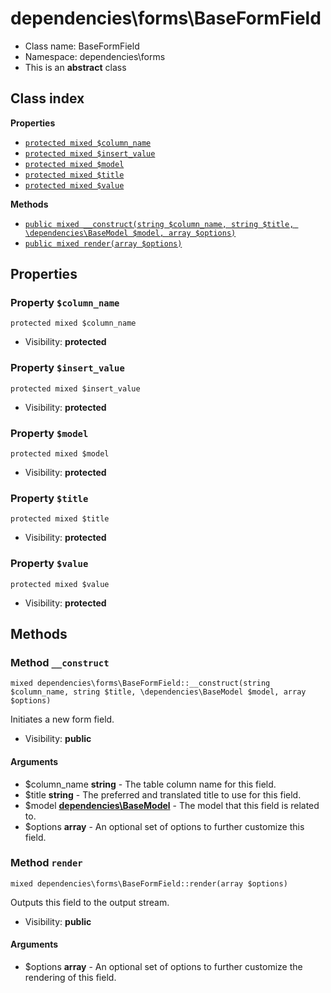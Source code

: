 # dependencies\forms\BaseFormField






* Class name: BaseFormField
* Namespace: dependencies\forms
* This is an **abstract** class




## Class index

**Properties**
* [`protected mixed $column_name`](#property-$column_name)
* [`protected mixed $insert_value`](#property-$insert_value)
* [`protected mixed $model`](#property-$model)
* [`protected mixed $title`](#property-$title)
* [`protected mixed $value`](#property-$value)

**Methods**
* [`public mixed __construct(string $column_name, string $title, \dependencies\BaseModel $model, array $options)`](#method-__construct)
* [`public mixed render(array $options)`](#method-render)







Properties
----------


### Property `$column_name`

```
protected mixed $column_name
```





* Visibility: **protected**


### Property `$insert_value`

```
protected mixed $insert_value
```





* Visibility: **protected**


### Property `$model`

```
protected mixed $model
```





* Visibility: **protected**


### Property `$title`

```
protected mixed $title
```





* Visibility: **protected**


### Property `$value`

```
protected mixed $value
```





* Visibility: **protected**


Methods
-------


### Method `__construct`

```
mixed dependencies\forms\BaseFormField::__construct(string $column_name, string $title, \dependencies\BaseModel $model, array $options)
```

Initiates a new form field.



* Visibility: **public**

#### Arguments

* $column_name **string** - The table column name for this field.
* $title **string** - The preferred and translated title to use for this field.
* $model **[dependencies\BaseModel](/apidocs/dependencies/BaseModel.md)** - The model that this field is related to.
* $options **array** - An optional set of options to further customize this field.



### Method `render`

```
mixed dependencies\forms\BaseFormField::render(array $options)
```

Outputs this field to the output stream.



* Visibility: **public**

#### Arguments

* $options **array** - An optional set of options to further customize the rendering of this field.


